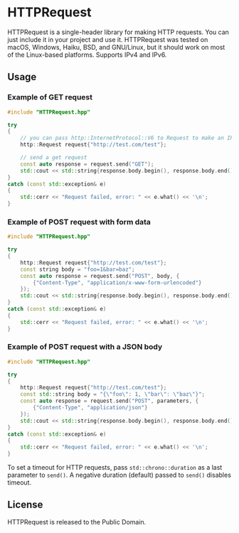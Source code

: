 # HTTPRequest

HTTPRequest is a single-header library for making HTTP requests. You can just include it in your project and use it. HTTPRequest was tested on macOS, Windows, Haiku, BSD, and GNU/Linux, but it should work on most of the Linux-based platforms. Supports IPv4 and IPv6.

## Usage

### Example of GET request
```cpp
#include "HTTPRequest.hpp"

try
{
    // you can pass http::InternetProtocol::V6 to Request to make an IPv6 request
    http::Request request{"http://test.com/test"};

    // send a get request
    const auto response = request.send("GET");
    std::cout << std::string{response.body.begin(), response.body.end()} << '\n'; // print the result
}
catch (const std::exception& e)
{
    std::cerr << "Request failed, error: " << e.what() << '\n';
}
```

### Example of POST request with form data
```cpp
#include "HTTPRequest.hpp"

try
{
    http::Request request{"http://test.com/test"};
    const string body = "foo=1&bar=baz";
    const auto response = request.send("POST", body, {
        {"Content-Type", "application/x-www-form-urlencoded"}
    });
    std::cout << std::string{response.body.begin(), response.body.end()} << '\n'; // print the result
}
catch (const std::exception& e)
{
    std::cerr << "Request failed, error: " << e.what() << '\n';
}
```

### Example of POST request with a JSON body
```cpp
#include "HTTPRequest.hpp"

try
{
    http::Request request{"http://test.com/test"};
    const std::string body = "{\"foo\": 1, \"bar\": \"baz\"}";
    const auto response = request.send("POST", parameters, {
        {"Content-Type", "application/json"}
    });
    std::cout << std::string{response.body.begin(), response.body.end()} << '\n'; // print the result
}
catch (const std::exception& e)
{
    std::cerr << "Request failed, error: " << e.what() << '\n';
}
```

To set a timeout for HTTP requests, pass `std::chrono::duration` as a last parameter to `send()`. A negative duration (default) passed to `send()` disables timeout.

## License

HTTPRequest is released to the Public Domain.

